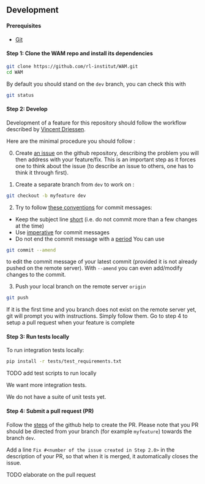 ## Development

#### Prerequisites

- [Git](https://git-scm.com/)

#### Step 1: Clone the WAM repo and install its dependencies

```bash
git clone https://github.com/rl-institut/WAM.git
cd WAM
```

By default you should stand on the `dev` branch, you can check this with 
```bash
git status
```

#### Step 2: Develop

Development of a feature for this repository should follow the workflow described 
by [Vincent Driessen](https://nvie.com/posts/a-successful-git-branching-model/).

Here are the minimal procedure you should follow : 


0. Create [an issue](https://help.github.com/en/articles/creating-an-issue) on the github repository, describing the problem you will then address with your feature/fix.
This is an important step as it forces one to think about the issue (to describe an issue to others, one has to think it through first).

1. Create a separate branch from `dev` to work on :
```bash
git checkout -b myfeature dev
```
2. Try to follow [these conventions](https://chris.beams.io/posts/git-commit) for commit messages:
- Keep the subject line [short](https://chris.beams.io/posts/git-commit/#limit-50) (i.e. do not commit more than a few changes at the time)
- Use [imperative](https://chris.beams.io/posts/git-commit/#imperative) for commit messages 
- Do not end the commit message with a [period](https://chris.beams.io/posts/git-commit/#end) 
You can use 
```bash
git commit --amend
```
to edit the commit message of your latest commit (provided it is not already pushed on the remote server).
With `--amend` you can even add/modify changes to the commit.

3. Push your local branch on the remote server `origin`
```bash
git push
```
If it is the first time and you branch does not exist on the remote server yet, git will prompt you with instructions. Simply follow them.
Go to step 4 to setup a pull request when your feature is complete


#### Step 3: Run tests locally

To run integration tests locally:
```bash
pip install -r tests/test_requirements.txt
```

TODO add test scripts to run locally

We want more integration tests.

We do not have a suite of unit tests yet.

#### Step 4: Submit a pull request (PR)

Follow the [steps](https://help.github.com/en/articles/creating-a-pull-request) of the github help to create the PR.
Please note that you PR should be directed from your branch (for example `myfeature`) towards the branch `dev`.

Add a line `Fix #<number of the issue created in Step 2.0>` in the description of your PR, so that when it is merged, it automatically closes the issue.

TODO elaborate on the pull request


